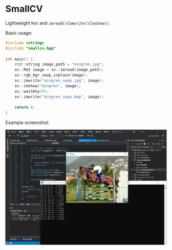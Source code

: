# SmallCV

Lightweight `Mat` and `imread()`/`imwrite()`/`imshow()`.

Basic usage:
```c++
#include <string>
#include "smallcv.hpp"

int main() {
    std::string image_path = "mingren.jpg";
    sv::Mat image = sv::imread(image_path);
    sv::rgb_bgr_swap_inplace(image);
    sv::imwrite("mingren_swap.jpg", image);
    sv::imshow("mingren", image);
    sv::waitKey(0);
    sv::imwrite("mingren_swap.bmp", image);

    return 0;
}
```

Example screenshot:

![](assets/ncnn_simplepose_result.png)
